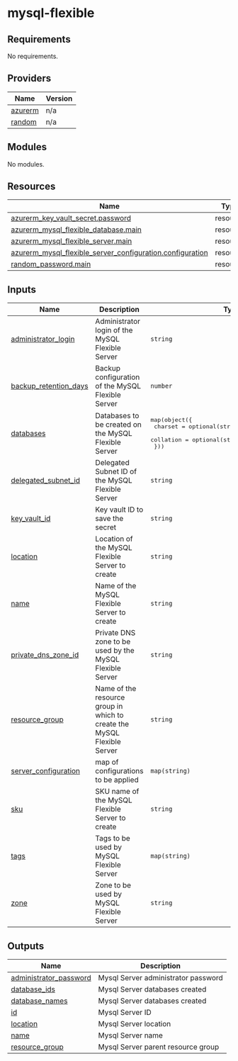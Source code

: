 # mysql-flexible

<!-- BEGINNING OF PRE-COMMIT-TERRAFORM DOCS HOOK -->
## Requirements

No requirements.

## Providers

| Name | Version |
|------|---------|
| <a name="provider_azurerm"></a> [azurerm](#provider\_azurerm) | n/a |
| <a name="provider_random"></a> [random](#provider\_random) | n/a |

## Modules

No modules.

## Resources

| Name | Type |
|------|------|
| [azurerm_key_vault_secret.password](https://registry.terraform.io/providers/hashicorp/azurerm/latest/docs/resources/key_vault_secret) | resource |
| [azurerm_mysql_flexible_database.main](https://registry.terraform.io/providers/hashicorp/azurerm/latest/docs/resources/mysql_flexible_database) | resource |
| [azurerm_mysql_flexible_server.main](https://registry.terraform.io/providers/hashicorp/azurerm/latest/docs/resources/mysql_flexible_server) | resource |
| [azurerm_mysql_flexible_server_configuration.configuration](https://registry.terraform.io/providers/hashicorp/azurerm/latest/docs/resources/mysql_flexible_server_configuration) | resource |
| [random_password.main](https://registry.terraform.io/providers/hashicorp/random/latest/docs/resources/password) | resource |

## Inputs

| Name | Description | Type | Default | Required |
|------|-------------|------|---------|:--------:|
| <a name="input_administrator_login"></a> [administrator\_login](#input\_administrator\_login) | Administrator login of the MySQL Flexible Server | `string` | n/a | yes |
| <a name="input_backup_retention_days"></a> [backup\_retention\_days](#input\_backup\_retention\_days) | Backup configuration of the MySQL Flexible Server | `number` | `7` | no |
| <a name="input_databases"></a> [databases](#input\_databases) | Databases to be created on the MySQL Flexible Server | <pre>map(object({<br/>    charset   = optional(string, "utf8")<br/>    collation = optional(string, "utf8_unicode_ci")<br/>  }))</pre> | n/a | yes |
| <a name="input_delegated_subnet_id"></a> [delegated\_subnet\_id](#input\_delegated\_subnet\_id) | Delegated Subnet ID of the MySQL Flexible Server | `string` | `null` | no |
| <a name="input_key_vault_id"></a> [key\_vault\_id](#input\_key\_vault\_id) | Key vault ID to save the secret | `string` | `""` | no |
| <a name="input_location"></a> [location](#input\_location) | Location of the MySQL Flexible Server to create | `string` | n/a | yes |
| <a name="input_name"></a> [name](#input\_name) | Name of the MySQL Flexible Server to create | `string` | n/a | yes |
| <a name="input_private_dns_zone_id"></a> [private\_dns\_zone\_id](#input\_private\_dns\_zone\_id) | Private DNS zone to be used by the MySQL Flexible Server | `string` | `null` | no |
| <a name="input_resource_group"></a> [resource\_group](#input\_resource\_group) | Name of the resource group in which to create the MySQL Flexible Server | `string` | n/a | yes |
| <a name="input_server_configuration"></a> [server\_configuration](#input\_server\_configuration) | map of configurations to be applied | `map(string)` | `{}` | no |
| <a name="input_sku"></a> [sku](#input\_sku) | SKU name of the MySQL Flexible Server to create | `string` | `"GP_Standard_D2ads_v5"` | no |
| <a name="input_tags"></a> [tags](#input\_tags) | Tags to be used by MySQL Flexible Server | `map(string)` | `{}` | no |
| <a name="input_zone"></a> [zone](#input\_zone) | Zone to be used by MySQL Flexible Server | `string` | `"1"` | no |

## Outputs

| Name | Description |
|------|-------------|
| <a name="output_administrator_password"></a> [administrator\_password](#output\_administrator\_password) | Mysql Server administrator password |
| <a name="output_database_ids"></a> [database\_ids](#output\_database\_ids) | Mysql Server databases created |
| <a name="output_database_names"></a> [database\_names](#output\_database\_names) | Mysql Server databases created |
| <a name="output_id"></a> [id](#output\_id) | Mysql Server ID |
| <a name="output_location"></a> [location](#output\_location) | Mysql Server location |
| <a name="output_name"></a> [name](#output\_name) | Mysql Server name |
| <a name="output_resource_group"></a> [resource\_group](#output\_resource\_group) | Mysql Server parent resource group |
<!-- END OF PRE-COMMIT-TERRAFORM DOCS HOOK -->
